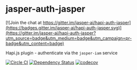 # jasper-auth-jasper

[![Join the chat at https://gitter.im/jasper-ai/hapi-auth-jasper](https://badges.gitter.im/jasper-ai/hapi-auth-jasper.svg)](https://gitter.im/jasper-ai/hapi-auth-jasper?utm_source=badge&utm_medium=badge&utm_campaign=pr-badge&utm_content=badge)

Hapi.js plugin - authenticate via the `jasper-iam` service

[![Circle CI](https://circleci.com/gh/jasper-ai/hapi-auth-jasper.svg?style=svg)](https://circleci.com/gh/hapi-ai/jasper-auth-jasper)
[![Dependency Status](https://dependencyci.com/github/jasper-ai/hapi-auth-jasper/badge)](https://dependencyci.com/github/jasper-ai/hapi-auth-jasper)
[![codecov](https://codecov.io/gh/jasper-ai/hapi-auth-jasper/branch/master/graph/badge.svg)](https://codecov.io/gh/jasper-ai/hapi-auth-jasper)
